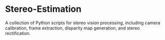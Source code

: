 # Stereo-Estimation
A collection of Python scripts for stereo vision processing, including camera calibration, frame extraction, disparity map generation, and stereo rectification.
